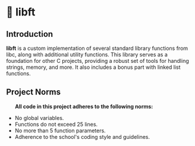 # 🦅 libft</li>

## Introduction

**libft** is a custom implementation of several standard library functions from libc, along with additional utility functions. This library serves as a foundation for other C projects, providing a robust set of tools for handling strings, memory, and more. It also includes a bonus part with linked list functions.

## Project Norms
<ul style="font-size: 14px;">

**All code in this project adheres to the following norms:**

<li>No global variables.

<li>Functions do not exceed 25 lines.

<li>No more than 5 function parameters.

<li>Adherence to the school's coding style and guidelines.
